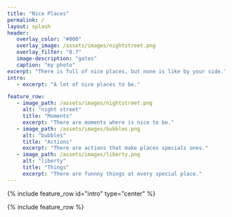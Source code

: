 ```yaml
---
title: "Nice Places"
permalink: /
layout: splash 
header: 
   overlay_color: "#000"
   overlay_image: /assets/images/nightstreet.png  
   overlay_filter: "0.7"
   image-description: "gates" 
   caption: "my photo"
excerpt: "There is full of nice places, but none is like by your side."
intro: 
   - excerpt: "A lot of nice places to be."

feature_row:
   - image_path: /assets/images/nightstreet.png
     alt: "night street"
     title: "Moments"
     excerpt: "There are moments where is nice to be."
   - image_path: /assets/images/bubbles.png
     alt: "bubbles"
     title: "Actions"
     excerpt: "There are actions that make places specials ones."
   - image_path: /assets/images/liberty.png
     alt: "liberty"
     title: "Things"
     excerpt: "There are funnny things at every special place."
---
```


{% include feature_row id="intro" type="center" %}

{% include feature_row %}


